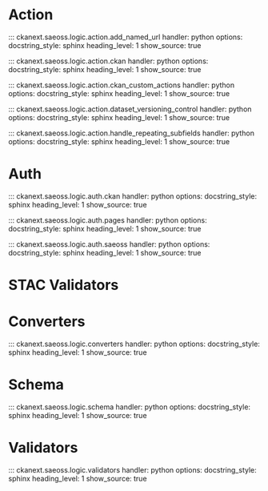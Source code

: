 # Action

::: ckanext.saeoss.logic.action.add_named_url
    handler: python
    options:
        docstring_style: sphinx
        heading_level: 1
        show_source: true


::: ckanext.saeoss.logic.action.ckan
    handler: python
    options:
        docstring_style: sphinx
        heading_level: 1
        show_source: true


::: ckanext.saeoss.logic.action.ckan_custom_actions
    handler: python
    options:
        docstring_style: sphinx
        heading_level: 1
        show_source: true


::: ckanext.saeoss.logic.action.dataset_versioning_control
    handler: python
    options:
        docstring_style: sphinx
        heading_level: 1
        show_source: true


::: ckanext.saeoss.logic.action.handle_repeating_subfields
    handler: python
    options:
        docstring_style: sphinx
        heading_level: 1
        show_source: true


# Auth

::: ckanext.saeoss.logic.auth.ckan
    handler: python
    options:
        docstring_style: sphinx
        heading_level: 1
        show_source: true


::: ckanext.saeoss.logic.auth.pages
    handler: python
    options:
        docstring_style: sphinx
        heading_level: 1
        show_source: true


::: ckanext.saeoss.logic.auth.saeoss
    handler: python
    options:
        docstring_style: sphinx
        heading_level: 1
        show_source: true


# STAC Validators


# Converters

::: ckanext.saeoss.logic.converters
    handler: python
    options:
        docstring_style: sphinx
        heading_level: 1
        show_source: true


# Schema

::: ckanext.saeoss.logic.schema
    handler: python
    options:
        docstring_style: sphinx
        heading_level: 1
        show_source: true



# Validators

::: ckanext.saeoss.logic.validators
    handler: python
    options:
        docstring_style: sphinx
        heading_level: 1
        show_source: true